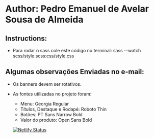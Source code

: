 # Author: Pedro Emanuel de Avelar Sousa de Almeida

## Instructions: 
  - Para rodar o sass cole este código no terminal:
  sass --watch scss/style.scss:css/style.css

  ## Algumas observações Enviadas no e-mail:

- Os banners devem ser rotativos.
- As fontes utilizadas no projeto foram:
    - Menu: Georgia Regular
    - Títulos, Destaque e Rodapé: Roboto Thin
    - Botões: PT Sans Narrow Bold
    - Valor do produto: Open Sans Bold
  
  [![Netlify Status](https://api.netlify.com/api/v1/badges/1a2292c1-8f64-457a-9f54-7b1d86012585/deploy-status)](https://app.netlify.com/sites/determined-kowalevski-4439ca/deploys)
